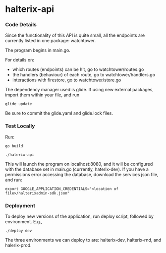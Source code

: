 # halterix-api

### Code Details

Since the functionality of this API is quite small, all the endpoints are currently listed in one package: watchtower.

The program begins in main.go.

For details on: 
- which routes (endpoints) can be hit, go to watchtower/routes.go
- the handlers (behaviour) of each route, go to watchtower/handlers.go
- interactions with firestore, go to watchtower/store.go

The dependency manager used is glide. If using new external packages, import them within your file, and run 

``glide update``

Be sure to commit the glide.yaml and glide.lock files.

### Test Locally

Run: 

``go build``

``./haterix-api``

This will launch the program on localhost:8080, and it will be configured with the database set in main.go (currently, haterix-dev).
If you have a permissions error accessing the database, download the services json file, and run: 

``export GOOGLE_APPLICATION_CREDENTIALS="<location of file>/halterixadmin-sdk.json"``


### Deployment

To deploy new versions of the application, run deploy script, followed by environment. E.g.,  

``./deploy dev``

The three environments we can deploy to are: halterix-dev, halterix-rnd, and halerix-prod.

